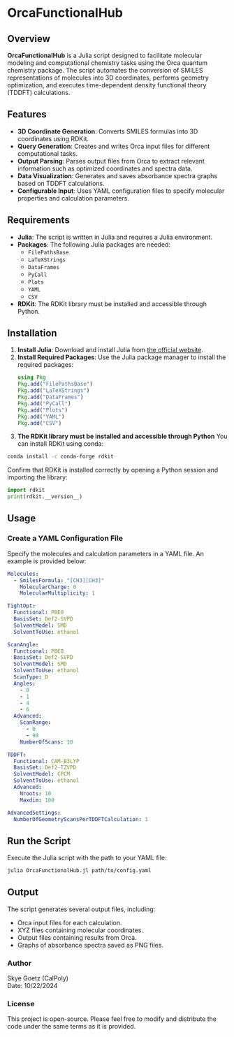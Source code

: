 # OrcaFunctionalHub

## Overview

**OrcaFunctionalHub** is a Julia script designed to facilitate molecular modeling and computational chemistry tasks using the Orca quantum chemistry package. The script automates the conversion of SMILES representations of molecules into 3D coordinates, performs geometry optimization, and executes time-dependent density functional theory (TDDFT) calculations. 

## Features

- **3D Coordinate Generation**: Converts SMILES formulas into 3D coordinates using RDKit.
- **Query Generation**: Creates and writes Orca input files for different computational tasks.
- **Output Parsing**: Parses output files from Orca to extract relevant information such as optimized coordinates and spectra data.
- **Data Visualization**: Generates and saves absorbance spectra graphs based on TDDFT calculations.
- **Configurable Input**: Uses YAML configuration files to specify molecular properties and calculation parameters.

## Requirements

- **Julia**: The script is written in Julia and requires a Julia environment.
- **Packages**: The following Julia packages are needed:
  - `FilePathsBase`
  - `LaTeXStrings`
  - `DataFrames`
  - `PyCall`
  - `Plots`
  - `YAML`
  - `CSV`
- **RDKit**: The RDKit library must be installed and accessible through Python.

## Installation

1. **Install Julia**: Download and install Julia from [the official website](https://julialang.org/downloads/).
2. **Install Required Packages**: Use the Julia package manager to install the required packages:
   ```julia
   using Pkg
   Pkg.add("FilePathsBase")
   Pkg.add("LaTeXStrings")
   Pkg.add("DataFrames")
   Pkg.add("PyCall")
   Pkg.add("Plots")
   Pkg.add("YAML")
   Pkg.add("CSV")
   ```
3. **The RDKit library must be installed and accessible through Python** You can install RDKit using conda:
```bash
conda install -c conda-forge rdkit
```
Confirm that RDKit is installed correctly by opening a Python session and importing the library:
```python
import rdkit
print(rdkit.__version__)
```
## Usage

### Create a YAML Configuration File

Specify the molecules and calculation parameters in a YAML file. An example is provided below:

```yaml
Molecules:
  - SmilesFormula: "[CH3][CH3]"
    MolecularCharge: 0
    MolecularMultiplicity: 1

TightOpt:
  Functional: PBE0
  BasisSet: Def2-SVPD
  SolventModel: SMD
  SolventToUse: ethanol

ScanAngle:
  Functional: PBE0
  BasisSet: Def2-SVPD
  SolventModel: SMD
  SolventToUse: ethanol
  ScanType: D
  Angles:
    - 0
    - 1
    - 4
    - 6
  Advanced:
    ScanRange:
      - 0
      - 90
    NumberOfScans: 10

TDDFT:
  Functional: CAM-B3LYP
  BasisSet: Def2-TZVPD
  SolventModel: CPCM
  SolventToUse: ethanol
  Advanced:
    Nroots: 10
    Maxdim: 100

AdvancedSettings:
  NumberOfGeometryScansPerTDDFTCalculation: 1
```

## Run the Script

Execute the Julia script with the path to your YAML file:

```bash
julia OrcaFunctionalHub.jl path/to/config.yaml
```

## Output

The script generates several output files, including:

- Orca input files for each calculation.
- XYZ files containing molecular coordinates.
- Output files containing results from Orca.
- Graphs of absorbance spectra saved as PNG files.

### Author

Skye Goetz (CalPoly)  
Date: 10/22/2024

### License

This project is open-source. Please feel free to modify and distribute the code under the same terms as it is provided.
